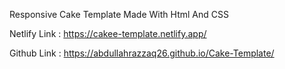 Responsive Cake Template Made With Html And CSS



Netlify Link : https://cakee-template.netlify.app/




Github Link : https://abdullahrazzaq26.github.io/Cake-Template/
